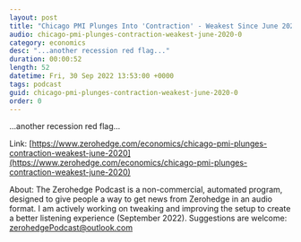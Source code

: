 ```yaml
---
layout: post
title: "Chicago PMI Plunges Into 'Contraction' - Weakest Since June 2020"
audio: chicago-pmi-plunges-contraction-weakest-june-2020-0
category: economics
desc: "...another recession red flag..."
duration: 00:00:52
length: 52
datetime: Fri, 30 Sep 2022 13:53:00 +0000
tags: podcast
guid: chicago-pmi-plunges-contraction-weakest-june-2020-0
order: 0
---
```

...another recession red flag...

Link: [https://www.zerohedge.com/economics/chicago-pmi-plunges-contraction-weakest-june-2020](https://www.zerohedge.com/economics/chicago-pmi-plunges-contraction-weakest-june-2020)

About: The Zerohedge Podcast is a non-commercial, automated program, designed to give people a way to get news from Zerohedge in an audio format.  I am actively working on tweaking and improving the setup to create a better listening experience (September 2022).  Suggestions are welcome: [zerohedgePodcast@outlook.com](mailto:zerohedgePodcast@outlook.com)